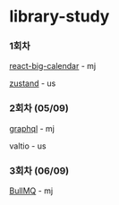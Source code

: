 # library-study


### 1회차

[react-big-calendar](https://mingg123.tistory.com/290) - mj

[zustand](https://www.notion.so/Zustand-d77f8f684c584a9ebd288d3b572c164b) - us


### 2회차 (05/09)

[graphql](https://big-frown-d91.notion.site/graphql-57444410b91d446297c0bd4a6d125ac2?pvs=4) - mj

valtio - us


### 3회차 (06/09)

[BullMQ](https://big-frown-d91.notion.site/BullMQ-82fd8fe85f3f4e408f88f5d99a5fcbf9?pvs=4) - mj
